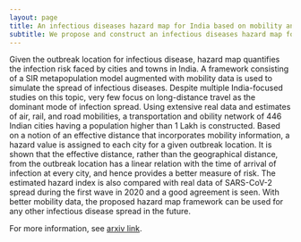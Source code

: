 ```yaml
---
layout: page
title: An infectious diseases hazard map for India based on mobility and transportation networks
subtitle: We propose and construct an infectious diseases hazard map for India.
---
```

Given the outbreak location for infectious disease, hazard map quantifies the infection risk faced by cities and towns in India. A framework consisting of a SIR metapopulation model augmented with mobility data is used to simulate the spread of infectious diseases. Despite multiple India-focused studies on this topic, very few focus on long-distance travel as the dominant mode of infection spread. Using extensive real data and estimates of air, rail, and road mobilities, a transportation and obility network of 446 Indian cities having a population higher than 1 Lakh is constructed. Based on a notion of an effective distance that incorporates mobility information, a hazard value is assigned to each city for a given outbreak location. It is shown that the effective distance, rather than the geographical distance, from the outbreak location has a linear relation with the time of arrival of infection at every city, and hence provides a better measure of risk. The estimated hazard index is also compared with real data of SARS-CoV-2 spread during the first wave in 2020 and a good agreement is seen. With better mobility data, the proposed hazard map framework can be used for any other infectious disease spread in the future.

For more information, see [arxiv link](https://arxiv.org/).
